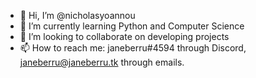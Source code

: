 - 👋 Hi, I’m @nicholasyoannou
- 🌱 I’m currently learning Python and Computer Science
- 💞️ I’m looking to collaborate on developing projects
- 📫 How to reach me: janeberru#4594 through Discord, janeberru@janeberru.tk through emails. 
